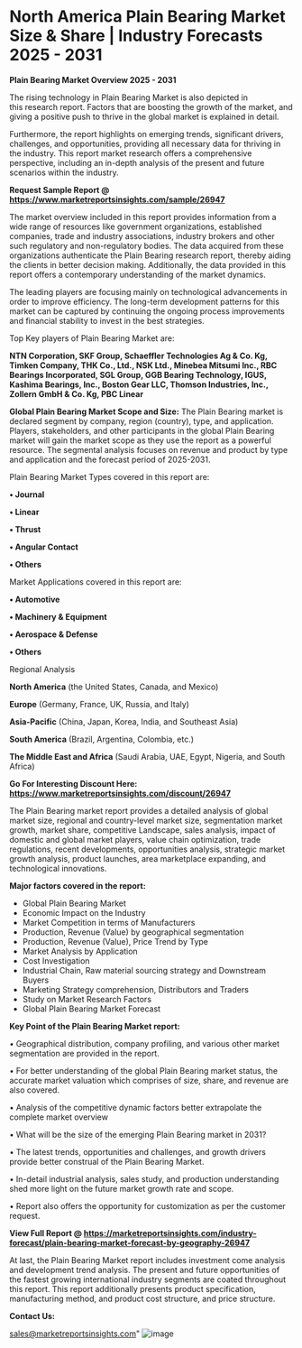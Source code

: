  # North America Plain Bearing Market Size & Share | Industry Forecasts 2025 - 2031

<Strong> Plain Bearing Market Overview 2025 - 2031</strong>

The rising technology in Plain Bearing Market is also depicted in this research report. Factors that are boosting the growth of the market, and giving a positive push to thrive in the global market is explained in detail.

Furthermore, the report highlights on emerging trends, significant drivers, challenges, and opportunities, providing all necessary data for thriving in the industry. This report market research offers a comprehensive perspective, including an in-depth analysis of the present and future scenarios within the industry.

<strong>Request Sample Report @ <a href=https://www.marketreportsinsights.com/sample/26947>https://www.marketreportsinsights.com/sample/26947</a></strong>

The market overview included in this report provides information from a wide range of resources like government organizations, established companies, trade and industry associations, industry brokers and other such regulatory and non-regulatory bodies. The data acquired from these organizations authenticate the Plain Bearing research report, thereby aiding the clients in better decision making. Additionally, the data provided in this report offers a contemporary understanding of the market dynamics.

The leading players are focusing mainly on technological advancements in order to improve efficiency. The long-term development patterns for this market can be captured by continuing the ongoing process improvements and financial stability to invest in the best strategies.

Top Key players of Plain Bearing Market are:

<strong>NTN Corporation, SKF Group, Schaeffler Technologies Ag & Co. Kg, Timken Company, THK Co., Ltd., NSK Ltd., Minebea Mitsumi Inc., RBC Bearings Incorporated, SGL Group, GGB Bearing Technology, IGUS, Kashima Bearings, Inc., Boston Gear LLC, Thomson Industries, Inc., Zollern GmbH & Co. Kg, PBC Linear</strong>

<strong><b>Global Plain Bearing Market Scope and Size:</b></strong>
The Plain Bearing market is declared segment by company, region (country), type, and application. Players, stakeholders, and other participants in the global Plain Bearing market will gain the market scope as they use the report as a powerful resource. The segmental analysis focuses on revenue and product by type and application and the forecast period of 2025-2031.

Plain Bearing Market Types covered in this report are:

<strong>• Journal

• Linear

• Thrust

• Angular Contact

• Others</strong>

Market Applications covered in this report are:

<strong>• Automotive

• Machinery & Equipment

• Aerospace & Defense

• Others</strong> 

Regional Analysis

<strong>North America</strong> (the United States, Canada, and Mexico)

<strong>Europe</strong> (Germany, France, UK, Russia, and Italy)

<strong>Asia-Pacific</strong> (China, Japan, Korea, India, and Southeast Asia)

<strong>South America</strong> (Brazil, Argentina, Colombia, etc.)

<strong>The Middle East and Africa</strong> (Saudi Arabia, UAE, Egypt, Nigeria, and South Africa)

<strong>Go For Interesting Discount Here: <a href=https://www.marketreportsinsights.com/discount/26947>https://www.marketreportsinsights.com/discount/26947</a></strong>

The Plain Bearing market report provides a detailed analysis of global market size, regional and country-level market size, segmentation market growth, market share, competitive Landscape, sales analysis, impact of domestic and global market players, value chain optimization, trade regulations, recent developments, opportunities analysis, strategic market growth analysis, product launches, area marketplace expanding, and technological innovations.

<strong><b>Major factors covered in the report:</b></strong>
<ul>
  <li>Global Plain Bearing Market </li>
  <li>Economic Impact on the Industry</li>
  <li>Market Competition in terms of Manufacturers</li>
  <li>Production, Revenue (Value) by geographical segmentation</li>
  <li>Production, Revenue (Value), Price Trend by Type</li>
  <li>Market Analysis by Application</li>
  <li>Cost Investigation</li>
  <li>Industrial Chain, Raw material sourcing strategy and Downstream Buyers</li>
  <li>Marketing Strategy comprehension, Distributors and Traders</li>
  <li>Study on Market Research Factors</li>
  <li>Global Plain Bearing Market Forecast</li>
</ul>

<strong><b>Key Point of the Plain Bearing Market report:</b></strong>

• Geographical distribution, company profiling, and various other market segmentation are provided in the report.

• For better understanding of the global Plain Bearing market status, the accurate market valuation which comprises of size, share, and revenue are also covered.

• Analysis of the competitive dynamic factors better extrapolate the complete market overview

• What will be the size of the emerging Plain Bearing market in 2031?

• The latest trends, opportunities and challenges, and growth drivers provide better construal of the Plain Bearing Market.

• In-detail industrial analysis, sales study, and production understanding shed more light on the future market growth rate and scope.

• Report also offers the opportunity for customization as per the customer request.

<strong><b>View Full Report @ <a href=https://marketreportsinsights.com/industry-forecast/plain-bearing-market-forecast-by-geography-26947>https://marketreportsinsights.com/industry-forecast/plain-bearing-market-forecast-by-geography-26947</a></b></strong>


At last, the Plain Bearing Market report includes investment come analysis and development trend analysis. The present and future opportunities of the fastest growing international industry segments are coated throughout this report. This report additionally presents product specification, manufacturing method, and product cost structure, and price structure.

<strong>Contact Us:</strong>

sales@marketreportsinsights.com"
![image](https://github.com/user-attachments/assets/a08782ec-dde8-442b-8707-efe4f793ccbe)
